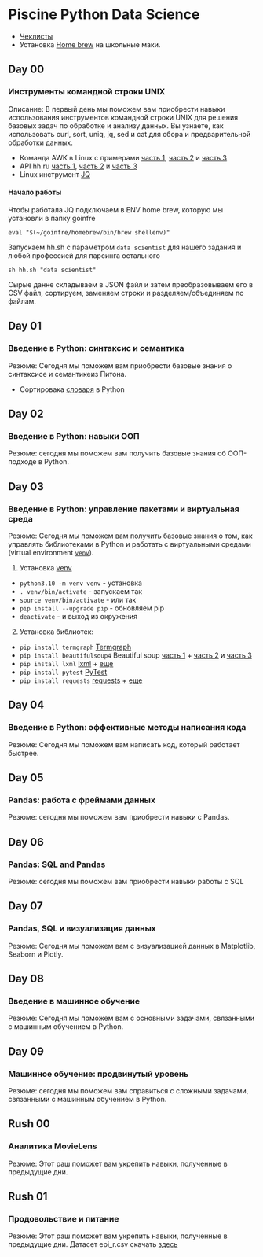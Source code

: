 # Piscine Python Data Science

- [Чеклисты](https://github.com/Chegashi/Piscine_Python_Data_Science.42)
- Установка [Home brew](https://docs.brew.sh/Installation) на школьные маки.

## Day 00
### Инструменты командной строки UNIX

Описание: В первый день мы поможем вам приобрести навыки использования инструментов командной строки UNIX для решения базовых задач по обработке и анализу данных. Вы узнаете, как использовать curl, sort, uniq, jq, sed и cat для сбора и предварительной обработки данных.

- Команда AWK в Linux с примерами [часть 1](https://routerus.com/awk-command/?ysclid=l84uzjls5s521557873), [часть 2](https://habr.com/ru/company/ruvds/blog/327754/?ysclid=l84txpfiyk737745328) и [часть 3](https://zalinux.ru/?p=554)
- API hh.ru [часть 1](https://habr.com/ru/company/hh/blog/303168/), [часть 2](https://github.com/hhru/api/blob/master/README.md#%D0%A0%D0%B5%D1%81%D1%83%D1%80%D1%81%D1%8B) и  [часть 3](https://github.com/hhru/api/blob/master/docs/general.md)
- Linux инструмент [JQ](https://russianblogs.com/article/9830458316/)

#### Начало работы
Чтобы работала JQ подключаем в ENV home brew, которую мы установли в папку goinfre
```
eval "$(~/goinfre/homebrew/bin/brew shellenv)"
```

Запускаем hh.sh с параметром `data scientist` для нашего задания и любой профессией для парсинга остального
```
sh hh.sh "data scientist"
```
Сырые данне складываем в JSON файл и затем преобразовываем его в CSV файл, сортируем, заменяем строки и разделяем/объединяем по файлам.


## Day 01
### Введение в Python: синтаксис и семантика

Резюме: Сегодня мы поможем вам приобрести базовые знания о синтаксисе и семантикеиз Питона.

- Сортировака [словаря](https://python-school.ru/blog/sort-dict/) в Python

## Day 02
### Введение в Python: навыки ООП

Резюме: сегодня мы поможем вам получить базовые знания об ООП-подходе в Python.

## Day 03
### Введение в Python: управление пакетами и виртуальная среда

Резюме: Сегодня мы поможем вам получить базовые знания о том, как управлять библиотеками в Python и работать с виртуальными средами (virtual environment [`venv`](https://github.com/luta-wolf/Piscine_Python_Data_Science/tree/main/DS_03)).

1) Установка [venv](https://pythonchik.ru/okruzhenie-i-pakety/virtualnoe-okruzhenie-python-venv)
-  `python3.10 -m venv venv` - установка
-  `. venv/bin/activate` - запускаем так
-  `source venv/bin/activate` - или так
-  `pip install --upgrade pip` - oбновляем pip
-  `deactivate` - и выход из окружения


2) Установка библиотек:
- `pip install termgraph`       [Termgraph](https://github.com/mkaz/termgraph)
- `pip install beautifulsoup4`  Beautiful soup [часть 1](https://www.crummy.com/software/BeautifulSoup/bs4/doc.ru/bs4ru.html) + [часть 2](http://bs4ru.geekwriter.ru/bs4ru.html) и [часть 3](https://habr.com/ru/post/544828/)
- `pip install lxml`            [lxml](https://pypi.org/project/lxml/) + [еще](https://webdevblog.ru/vvedenie-v-biblioteku-python-lxml/)
- `pip install pytest`          [PyTest](https://habr.com/ru/post/448782/)
- `pip install requests`        [requests](https://pypi.org/project/requests/) + [еще](https://realpython.com/python-requests/)

## Day 04
### Введение в Python: эффективные методы написания кода

Резюме: Сегодня мы поможем вам написать код, который работает быстрее.

## Day 05
### Pandas: работа с фреймами данных
Резюме: сегодня мы поможем вам приобрести навыки с Pandas.

## Day 06
### Pandas: SQL and Pandas
Резюме: сегодня мы поможем вам приобрести навыки работы с SQL

## Day 07
### Pandas, SQL и визуализация данных
Резюме: Сегодня мы поможем вам с визуализацией данных в Matplotlib, Seaborn и Plotly.

## Day 08
### Введение в машинное обучение
Резюме: Сегодня мы поможем вам с основными задачами, связанными с машинным обучением в Python.

## Day 09
### Машинное обучение: продвинутый уровень
Резюме: сегодня мы поможем вам справиться с сложными задачами, связанными с машинным обучением в Python.

## Rush 00
### Аналитика MovieLens
Резюме: Этот раш поможет вам укрепить навыки, полученные в предыдущие дни.


## Rush 01
### Продовольствие и питание
Резюме: Этот раш поможет вам укрепить навыки, полученные в предыдущие дни.
Датасет epi_r.csv скачать [здесь](https://drive.google.com/file/d/1hzmxNBrY7-9mv5EpqAvhVUiJahfrcYUN/view)


